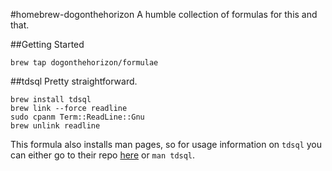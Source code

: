 #homebrew-dogonthehorizon
A humble collection of formulas for this and that.

##Getting Started
```
brew tap dogonthehorizon/formulae
```

##tdsql
Pretty straightforward.

```
brew install tdsql
brew link --force readline
sudo cpanm Term::ReadLine::Gnu
brew unlink readline
```

This formula also installs man pages, so for usage information on `tdsql` you can either go to their repo [here](https://github.com/groupon/tdsql) or `man tdsql`.